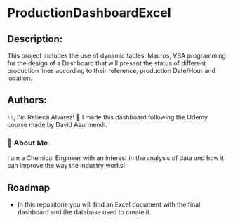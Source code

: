 # ProductionDashboardExcel
## Description:
This project includes the use of dynamic tables, Macros, VBA programming for the design of a Dashboard that will present the status of different production lines according to their reference, production Date/Hour and location.


## Authors:
Hi, I'm Rebeca Alvarez! 👋 I made this dashboard following the Udemy course made by David Asurmendi.

### 🚀 About Me
I am a Chemical Engineer with an interest in the analysis of data and how it can improve the way the industry works!

## Roadmap

- In this repositorie you will find an Excel document with the final dashboard and the database used to create it.
